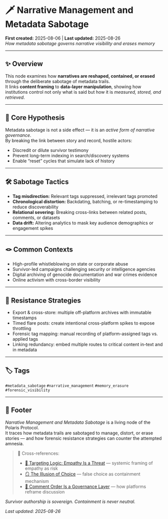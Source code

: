 # 🗡 Narrative Management and Metadata Sabotage  
**First created:** 2025-08-06 | **Last updated:** 2025-08-26  
*How metadata sabotage governs narrative visibility and erases memory*  

---

## ✨ Overview  

This node examines how **narratives are reshaped, contained, or erased** through the deliberate sabotage of metadata trails.  
It links **content framing** to **data-layer manipulation**, showing how institutions control not only what is said but how it is *measured, stored, and retrieved*.  

---

## 🎯 Core Hypothesis  

Metadata sabotage is not a side effect — it is an *active form of narrative governance*.  
By breaking the link between story and record, hostile actors:  
- Discredit or dilute survivor testimony  
- Prevent long-term indexing in search/discovery systems  
- Enable “reset” cycles that simulate lack of history  

---

## 🛠 Sabotage Tactics  

- **Tag misdirection:** Relevant tags suppressed, irrelevant tags promoted  
- **Chronological distortion:** Backdating, batching, or re-timestamping to reduce discoverability  
- **Relational severing:** Breaking cross-links between related posts, comments, or datasets  
- **Data drift:** Altering analytics to mask key audience demographics or engagement spikes  

---

## 🪢 Common Contexts  

- High-profile whistleblowing on state or corporate abuse  
- Survivor-led campaigns challenging security or intelligence agencies  
- Digital archiving of genocide documentation and war crimes evidence  
- Online activism with cross-border visibility  

---

## 🔁 Resistance Strategies  

- Export & cross-store: multiple off-platform archives with immutable timestamps  
- Timed flare posts: create intentional cross-platform spikes to expose throttling  
- Forensic tag mapping: manual recording of platform-assigned tags vs. applied tags  
- Linking redundancy: embed multiple routes to critical content in-text and in metadata  

---

## 🏷️ Tags  

`#metadata_sabotage` `#narrative_management` `#memory_erasure` `#forensic_visibility`  

---

## 🏮 Footer  

*Narrative Management and Metadata Sabotage* is a living node of the Polaris Protocol.  
It traces how metadata trails are sabotaged to manage, distort, or erase stories — and how forensic resistance strategies can counter the attempted amnesia.  

> 📡 Cross-references:  
> - [🧠 Targeting Logic: Empathy Is a Threat](../Big_Picture_Protocols/🧠_targeting_logic_empathy_is_a_threat.md) — systemic framing of empathy as risk  
> - [🪞 The Illusion of Choice](../Big_Picture_Protocols/🪞_the_illusion_of_choice.md) — false choice as containment mechanism  
> - [🧨 Comment Order Is a Governance Layer](../Containment_Scripts/🧨_comment_order_is_a_governance_layer.md) — how platforms reframe discussion  

*Survivor authorship is sovereign. Containment is never neutral.*  

_Last updated: 2025-08-26_  
